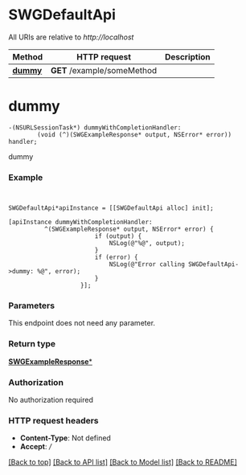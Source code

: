 # SWGDefaultApi

All URIs are relative to *http://localhost*

Method | HTTP request | Description
------------- | ------------- | -------------
[**dummy**](SWGDefaultApi.md#dummy) | **GET** /example/someMethod | 


# **dummy**
```objc
-(NSURLSessionTask*) dummyWithCompletionHandler: 
        (void (^)(SWGExampleResponse* output, NSError* error)) handler;
```



dummy

### Example
```objc


SWGDefaultApi*apiInstance = [[SWGDefaultApi alloc] init];

[apiInstance dummyWithCompletionHandler: 
          ^(SWGExampleResponse* output, NSError* error) {
                        if (output) {
                            NSLog(@"%@", output);
                        }
                        if (error) {
                            NSLog(@"Error calling SWGDefaultApi->dummy: %@", error);
                        }
                    }];
```

### Parameters
This endpoint does not need any parameter.

### Return type

[**SWGExampleResponse***](SWGExampleResponse.md)

### Authorization

No authorization required

### HTTP request headers

 - **Content-Type**: Not defined
 - **Accept**: */*

[[Back to top]](#) [[Back to API list]](../README.md#documentation-for-api-endpoints) [[Back to Model list]](../README.md#documentation-for-models) [[Back to README]](../README.md)

